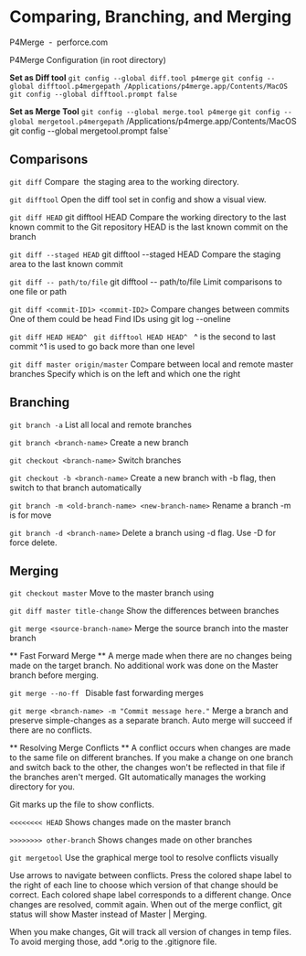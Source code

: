 # Comparing, Branching, and Merging

P4Merge  -  perforce.com

P4Merge Configuration (in root directory)

**Set as Diff tool**
`git config --global diff.tool p4merge`
`git config --global difftool.p4mergepath /Applications/p4merge.app/Contents/MacOS`
`git config --global difftool.prompt false`

**Set as Merge Tool**
`git config --global merge.tool p4merge`
`git config --global mergetool.p4mergepath` /Applications/p4merge.app/Contents/MacOS`
`git config --global mergetool.prompt false`

## Comparisons

`git diff`
Compare  the staging area to the working directory.

`git difftool`
Open the diff tool set in config and show a visual view.

`git diff HEAD`
git difftool HEAD
Compare the working directory to the last known commit to the Git repository
HEAD is the last known commit on the branch

`git diff --staged HEAD`
git difftool --staged HEAD
Compare the staging area to the last known commit

`git diff -- path/to/file`
git difftool -- path/to/file
Limit comparisons to one file or path

`git diff <commit-ID1> <commit-ID2>`
Compare changes between commits
One of them could be head
Find IDs using git log --oneline

`git diff HEAD HEAD^ `
`git difftool HEAD HEAD^ `
^ is the second to last commit
^1 is used to go back more than one level

`git diff master origin/master`
Compare between local and remote master branches
Specify which is on the left and which one the right

## Branching
`git branch -a`
List all local and remote branches

`git branch <branch-name>`
Create a new branch

`git checkout <branch-name>`
Switch branches

`git checkout -b <branch-name>`
Create a new branch with -b flag, then switch to that branch automatically

`git branch -m <old-branch-name> <new-branch-name>`
Rename a branch 
-m is for move

`git branch -d <branch-name>`
Delete a branch using -d flag. Use -D for force delete.

## Merging
`git checkout master`
Move to the master branch using 

`git diff master title-change`
Show the differences between branches

`git merge <source-branch-name>`
Merge the source branch into the master branch

** Fast Forward Merge **
A merge made when there are no changes being made on the target branch. No additional work was done on the Master branch before merging.

`git merge --no-ff `
Disable fast forwarding merges

`git merge <branch-name> -m "Commit message here."`
Merge a branch and preserve simple-changes as a separate branch. Auto merge will succeed if there are no conflicts.

** Resolving Merge Conflicts **
A conflict occurs when changes are made to the same file on different branches. If you make a change on one branch and switch back to the other, the changes won't be reflected in that file if the branches aren't merged. GIt automatically manages the working directory for you.

Git marks up the file to show conflicts.

`<<<<<<<< HEAD`
Shows changes made on the master branch

`>>>>>>>> other-branch`
Shows changes made on other branches

`git mergetool`
Use the graphical merge tool to resolve conflicts visually

Use arrows to navigate between conflicts. Press the colored shape label to the right of each line to choose which version of that change should be correct. Each colored shape label corresponds to a different change. Once changes are resolved, commit again. When out of the merge conflict, git status will show Master instead of Master | Merging.

When you make changes, Git will track all version of changes in temp files. To avoid merging those, add *.orig to the .gitignore file.
